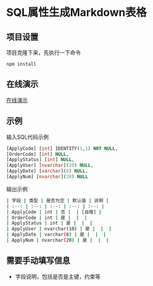 # SQL属性生成Markdown表格

## 项目设置
项目克隆下来，先执行一下命令
```
npm install
```

## 在线演示

[在线演示](https://luoyuant.github.io/pages/tools-page/SQLToMarkdownTable/index.html)

## 示例

输入SQL代码示例

```SQL
[ApplyCode] [int] IDENTITY(1,1) NOT NULL,
[OrderCode] [int] NULL,
[ApplyStatus] [int] NULL,
[ApplyUser] [nvarchar](10) NULL,
[ApplyDate] [varchar](8) NULL,
[ApplyNum] [nvarchar](20) NULL
```

输出示例

```bash
| 字段 | 类型 | 是否为空 | 默认值 | 说明 |
| :--: | :--: | :--: | :--: | :--: |
| ApplyCode | int | 否 |  | [自增] |
| OrderCode | int | 是 |  |  |
| ApplyStatus | int | 是 |  |  |
| ApplyUser | nvarchar(10) | 是 |  |  |
| ApplyDate | varchar(8) | 是 |  |  |
| ApplyNum | nvarchar(20) | 是 |  |  |
```
## 需要手动填写信息

* 字段说明，包括是否是主键，约束等
